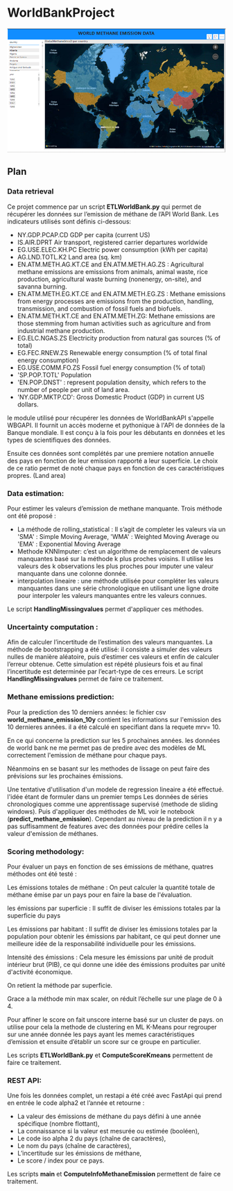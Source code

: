 # WorldBankProject

![Cartographie emission methane](/images/cartographie_emission_methane.PNG "Cartographie Methane emission")

## Plan

### Data retrieval

Ce projet commence par un script **ETLWorldBank.py** qui permet de récupérer les données sur l’emission de méthane de l’API World Bank. Les indicateurs utilisés sont  définis ci-dessous:

* NY.GDP.PCAP.CD GDP per capita (current US)
* IS.AIR.DPRT Air transport, registered carrier departures worldwide
* EG.USE.ELEC.KH.PC Electric power consumption (kWh per capita)
* AG.LND.TOTL.K2 Land area (sq. km)
* EN.ATM.METH.AG.KT.CE and EN.ATM.METH.AG.ZS : Agricultural methane emissions are emissions from animals, animal waste, rice production, agricultural waste burning (nonenergy, on-site), and savanna burning.
* EN.ATM.METH.EG.KT.CE and EN.ATM.METH.EG.ZS : Methane emissions from energy processes are emissions from the production, handling, transmission, and combustion of fossil fuels and biofuels.
* EN.ATM.METH.KT.CE and EN.ATM.METH.ZG: Methane emissions are those stemming from human activities such as agriculture and from industrial methane production.
* EG.ELC.NGAS.ZS Electricity production from natural gas sources (% of total)
* EG.FEC.RNEW.ZS Renewable energy consumption (% of total final energy consumption)
* EG.USE.COMM.FO.ZS Fossil fuel energy consumption (% of total)
* 'SP.POP.TOTL' Population
* 'EN.POP.DNST' : represent population density, which refers to the number of people per unit of land area.
* 'NY.GDP.MKTP.CD': Gross Domestic Product (GDP) in current US dollars.

le module utilisé pour récupérer les données de WorldBankAPI s'appelle WBGAPI. Il fournit un accès moderne et pythonique à l'API de données de la Banque mondiale. Il est conçu à la fois pour les débutants en données et les types de scientifiques des données.

Ensuite ces données sont complétés par une premiere notation annuelle des pays en fonction de leur emission rapporté a leur superficie. Le choix de ce ratio permet de noté chaque pays en fonction de ces caractéristiques propres. (Land area)

### Data estimation:

Pour estimer les valeurs d’emission de methane manquante. Trois méthode ont été proposé :
- La méthode de rolling_statistical : Il s’agit de completer les valeurs via un 'SMA' : Simple Moving Average, 'WMA' : Weighted Moving Average ou 'EMA' : Exponential Moving Average
- Methode KNNImputer: c’est un algorithme de remplacement de valeurs manquantes basé sur la méthode k plus proches voisins. Il utilise les valeurs des k observations les plus proches pour imputer une valeur manquante dans une colonne donnée. 
- interpolation lineaire : une méthode utilisée pour compléter les valeurs manquantes dans une série chronologique en utilisant une ligne droite pour interpoler les valeurs manquantes entre les valeurs connues.

Le script  **HandlingMissingvalues** permet d'appliquer ces méthodes. 

### Uncertainty computation :

Afin de calculer l’incertitude de l’estimation des valeurs manquantes. La méthode de bootstrapping a été utilisé: il consiste a simuler des valeurs nulles de manière aléatoire, puis d’estimer ces valeurs et enfin de calculer l’erreur obtenue. Cette simulation est répété plusieurs fois et au final l’incertitude est determinée par l’ecart-type de ces erreurs.
Le script  **HandlingMissingvalues** permet de faire ce traitement. 

### Methane emissions prediction:
Pour la prediction des 10 derniers années: le fichier csv **world_methane_emission_10y** contient les informations sur l'emission des 10 dernieres années. il a été calculé en specifiant dans la requete mrv= 10. 

En ce qui concerne la prediction sur les 5 prochaines années. les données de world bank ne me permet pas de predire avec des modèles de ML correctement l'emission de méthane pour chaque pays.

Néanmoins en se basant sur les methodes de lissage on peut faire des prévisions sur les prochaines émissions.

Une tentative d'utilisation d'un modele de regression lineaire a été effectué. l'idée étant de formuler dans un premier temps Les données de séries chronologiques comme une apprentissage supervisé (methode de sliding windows). Puis d'appliquer des méthodes de ML voir le notebook (**predict_methane_emission**). Cependant au niveau de la prediction il n y a pas suffisamment de features avec des données pour prédire celles la valeur d'emission de méthanes.


### Scoring methodology:

Pour évaluer un pays en fonction de ses émissions de méthane, quatres méthodes ont été testé :

Les émissions totales de méthane : On peut calculer la quantité totale de méthane émise par un pays pour en faire la base de l'évaluation.

les émissions par superficie : Il suffit de diviser les émissions totales par la superficie du pays

Les émissions par habitant : Il suffit de diviser les émissions totales par la population pour obtenir les émissions par habitant, ce qui peut donner une meilleure idée de la responsabilité individuelle pour les émissions.

Intensité des émissions : Cela mesure les émissions par unité de produit intérieur brut (PIB), ce qui donne une idée des émissions produites par unité d'activité économique.

On retient la méthode par superficie.

Grace a la méthode min max scaler, on réduit l’échelle sur une plage de 0 à 4.

Pour affiner le score on fait unscore interne basé sur un cluster de pays. on utilise pour cela la methode de clustering en ML K-Means pour regrouper sur une année donnée les pays ayant les memes caractéristiques d’emission et ensuite d’établir un score sur ce groupe en particulier.


Les scripts   **ETLWorldBank.py** et **ComputeScoreKmeans** permettent de faire ce traitement. 
### REST API:

Une fois les données complet, un restapi a été créé avec FastApi qui prend en entrée le code alpha2 et l’année et retourne :

- La valeur des émissions de méthane du pays défini à une année spécifique (nombre flottant),
- La connaissance si la valeur est mesurée ou estimée (booléen),
- Le code iso alpha 2 du pays (chaîne de caractères),
- Le nom du pays (chaîne de caractères),
- L’incertitude sur les émissions de méthane,
- Le score / index pour ce pays.

Les scripts   **main** et **ComputeInfoMethaneEmission** permettent de faire ce traitement. 
  

